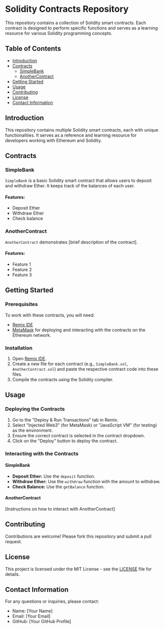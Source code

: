 # Solidity Contracts Repository

This repository contains a collection of Solidity smart contracts. Each contract is designed to perform specific functions and serves as a learning resource for various Solidity programming concepts.

## Table of Contents

- [Introduction](#introduction)
- [Contracts](#contracts)
  - [SimpleBank](#simplebank)
  - [AnotherContract](#anothercontract)
- [Getting Started](#getting-started)
- [Usage](#usage)
- [Contributing](#contributing)
- [License](#license)
- [Contact Information](#contact-information)

## Introduction

This repository contains multiple Solidity smart contracts, each with unique functionalities. It serves as a reference and learning resource for developers working with Ethereum and Solidity.

## Contracts

### SimpleBank

`SimpleBank` is a basic Solidity smart contract that allows users to deposit and withdraw Ether. It keeps track of the balances of each user.

#### Features:
- Deposit Ether
- Withdraw Ether
- Check balance

### AnotherContract

`AnotherContract` demonstrates [brief description of the contract].

#### Features:
- Feature 1
- Feature 2
- Feature 3

## Getting Started

### Prerequisites

To work with these contracts, you will need:
- [Remix IDE](https://remix.ethereum.org/)
- [MetaMask](https://metamask.io/) for deploying and interacting with the contracts on the Ethereum network.

### Installation

1. Open [Remix IDE](https://remix.ethereum.org/).
2. Create a new file for each contract (e.g., `SimpleBank.sol`, `AnotherContract.sol`) and paste the respective contract code into these files.
3. Compile the contracts using the Solidity compiler.

## Usage

### Deploying the Contracts

1. Go to the "Deploy & Run Transactions" tab in Remix.
2. Select "Injected Web3" (for MetaMask) or "JavaScript VM" (for testing) as the environment.
3. Ensure the correct contract is selected in the contract dropdown.
4. Click on the "Deploy" button to deploy the contract.

### Interacting with the Contracts

#### SimpleBank

- **Deposit Ether:** Use the `deposit` function.
- **Withdraw Ether:** Use the `withdraw` function with the amount to withdraw.
- **Check Balance:** Use the `getBalance` function.

#### AnotherContract

[Instructions on how to interact with AnotherContract]

## Contributing

Contributions are welcome! Please fork this repository and submit a pull request.

## License

This project is licensed under the MIT License - see the [LICENSE](LICENSE) file for details.

## Contact Information

For any questions or inquiries, please contact:

- Name: [Your Name]
- Email: [Your Email]
- GitHub: [Your GitHub Profile]
